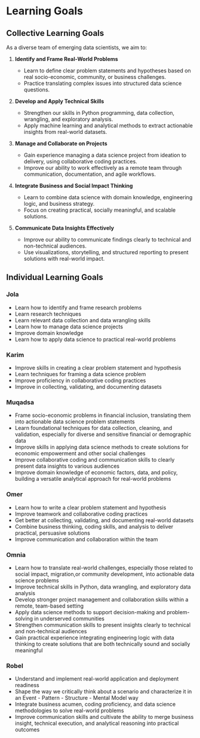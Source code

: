 
# Learning Goals

## Collective Learning Goals

As a diverse team of emerging data scientists, we aim to:

1. **Identify and Frame Real-World Problems**  
   - Learn to define clear problem statements and hypotheses based on real socio-economic,
  community, or business challenges.  
   - Practice translating complex issues into structured data science questions.

2. **Develop and Apply Technical Skills**  
   - Strengthen our skills in Python programming, data collection, wrangling,
  and exploratory analysis.  
   - Apply machine learning and analytical methods to extract actionable insights
  from real-world datasets.

3. **Manage and Collaborate on Projects**  
   - Gain experience managing a data science project from ideation to delivery,
  using collaborative coding practices.  
   - Improve our ability to work effectively as a remote team through communication,
   documentation, and agile workflows.

4. **Integrate Business and Social Impact Thinking**  
   - Learn to combine data science with domain knowledge, engineering logic,
  and business strategy.  
   - Focus on creating practical, socially meaningful, and scalable solutions.

5. **Communicate Data Insights Effectively**  
   - Improve our ability to communicate findings clearly to technical and
  non-technical audiences.  
   - Use visualizations, storytelling, and structured reporting
   to present solutions with real-world impact.

## Individual Learning Goals

### **Jola**

- Learn how to identify and frame research problems  
- Learn research techniques  
- Learn relevant data collection and data wrangling skills  
- Learn how to manage data science projects  
- Improve domain knowledge  
- Learn how to apply data science to practical real-world problems  

### **Karim**

- Improve skills in creating a clear problem statement and hypothesis  
- Learn techniques for framing a data science problem  
- Improve proficiency in collaborative coding practices  
- Improve in collecting, validating, and documenting datasets  

### **Muqadsa**

- Frame socio-economic problems in financial inclusion,
translating them into actionable data science problem statements  
- Learn foundational techniques for data collection, cleaning, and validation,
especially for diverse and sensitive financial or demographic data  
- Improve skills in applying data science methods to create solutions
for economic empowerment and other social challenges  
- Improve collaborative coding and communication skills
to clearly present data insights to various audiences  
- Improve domain knowledge of economic factors, data, and policy,
building a versatile analytical approach for real-world problems  

### **Omer**

- Learn how to write a clear problem statement and hypothesis  
- Improve teamwork and collaborative coding practices  
- Get better at collecting, validating, and documenting real-world datasets  
- Combine business thinking, coding skills, and analysis to deliver practical,
persuasive solutions
- Improve communication and collaboration within the team  

### **Omnia**

- Learn how to translate real-world challenges, especially those related to
social impact, migration,or community development,
into actionable data science problems  
- Improve technical skills in Python, data wrangling,
and exploratory data analysis  
- Develop stronger project management and collaboration skills within a remote,
team-based setting  
- Apply data science methods to support decision-making and
problem-solving in underserved communities  
- Strengthen communication skills to present insights clearly
to technical and non-technical audiences  
- Gain practical experience integrating engineering logic with data thinking
to create solutions that are both technically sound and socially meaningful  

### **Robel**

- Understand and implement real-world application and deployment readiness  
- Shape the way we critically think about a scenario and characterize it in
an Event - Pattern - Structure - Mental Model way  
- Integrate business acumen, coding proficiency,
and data science methodologies to solve real-world problems  
- Improve communication skills and cultivate the ability to merge business insight,
technical execution, and analytical reasoning into practical outcomes  
